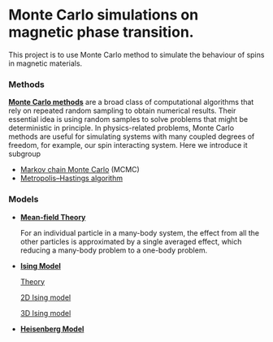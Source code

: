 # Monte Carlo simulations on magnetic phase transition.

This project is to use Monte Carlo method to simulate the behaviour of spins in magnetic materials.

### Methods

[**Monte Carlo methods**](https://en.wikipedia.org/wiki/Monte_Carlo_method) are a broad class of computational algorithms that rely on repeated random sampling to obtain numerical results. Their essential idea is using random samples to solve problems that might be deterministic in principle. In physics-related problems, Monte Carlo methods are useful for simulating systems with many coupled degrees of freedom, for example, our spin interacting system. Here we introduce it subgroup

- [Markov chain Monte Carlo]() (MCMC) 
- [Metropolis–Hastings algorithm]()

### Models

- [**Mean-field Theory**]()

  For an individual particle in a many-body system, the effect from all the other particles is approximated by a single averaged effect, which reducing a many-body problem to a one-body problem.


- [**Ising Model**]()

  [Theory]()

  [2D Ising model]()

  [3D Ising model]()

- [**Heisenberg Model**]()

